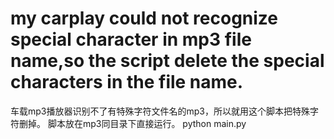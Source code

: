# my carplay could not recognize special character in mp3 file name,so the script delete the special characters in the file name.
车载mp3播放器识别不了有特殊字符文件名的mp3，所以就用这个脚本把特殊字符删掉。
脚本放在mp3同目录下直接运行。
python main.py
